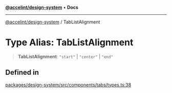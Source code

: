 [**@accelint/design-system**](../README.md) • **Docs**

***

[@accelint/design-system](../README.md) / TabListAlignment

# Type Alias: TabListAlignment

> **TabListAlignment**: `"start"` \| `"center"` \| `"end"`

## Defined in

[packages/design-system/src/components/tabs/types.ts:38](https://github.com/gohypergiant/standard-toolkit/blob/258694cea8ed8bbd956b3cf5da47c2c9debcf127/packages/design-system/src/components/tabs/types.ts#L38)
